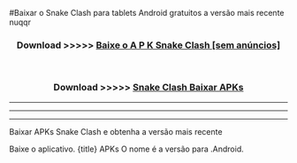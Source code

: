 #Baixar o Snake Clash  para tablets Android gratuitos a versão mais recente nuqqr


<div align="center">
<h3>Download >>>>> <a href="https://pt-web.web.app/?pt= Snake Clash">Baixe o A P K Snake Clash [sem anúncios]</a></h3><br>

<h3>Download >>>>> <a href="https://pt-web.web.app/?pt= Snake Clash">Snake Clash Baixar APKs</a></h3>
</div>

----------------------------------------------------------

----------------------------------------------------------

----------------------------------------------------------

Baixar APKs Snake Clash e obtenha a versão mais recente

Baixe o aplicativo. {title} APKs O nome é a versão para .Android.


